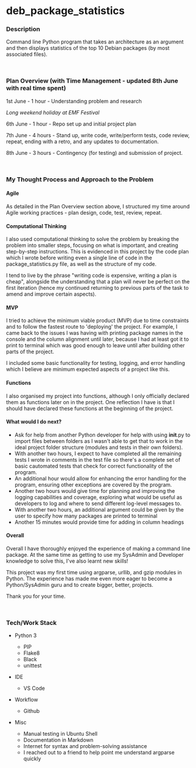 # deb_package_statistics

### Description
Command line Python program that takes an architecture as an argument and then displays statistics of the top 10 Debian packages (by most associated files).

<br>

### Plan Overview (with Time Management - updated 8th June with real time spent)
1st June - 1 hour - Understanding problem and research

*Long weekend holiday at EMF Festival*

6th June - 1 hour - Repo set up and initial project plan

7th June - 4 hours - Stand up, write code, write/perform tests, code review, repeat, ending with a retro, and any updates to documentation.

8th June - 3 hours - Contingency (for testing) and submission of project.

<br>

### My Thought Process and Approach to the Problem
#### **Agile**
As detailed in the Plan Overview section above, I structured my time around Agile working practices - plan design, code, test, review, repeat. 

#### **Computational Thinking**
I also used computational thinking to solve the problem by breaking the problem into smaller steps, focusing on what is important, and creating step-by-step instructions. This is evidenced in this project by the code plan which I wrote before writing even a single line of code in the package_statistics.py file, as well as the structure of my code. 

I tend to live by the phrase "writing code is expensive, writing a plan is cheap", alongside the understanding that a plan will never be perfect on the first iteration (hence my continued returning to previous parts of the task to amend and improve certain aspects).

#### **MVP**
I tried to achieve the minimum viable product (MVP) due to time constraints and to follow the fastest route to 'deploying' the project. For example, I came back to the issues I was having with printing package names in the console and the column alignment until later, because I had at least got it to print to terminal which was good enough to leave until after building other parts of the project.

I included some basic functionality for testing, logging, and error handling which I believe are minimum expected aspects of a project like this.

#### **Functions**
I also organised my project into functions, although I only officially declared them as functions later on in the project. One reflection I have is that I should have declared these functions at the beginning of the project.

#### **What would I do next?**
- Ask for help from another Python developer for help with using __init__.py to import files between folders as I wasn't able to get that to work in the ideal project folder structure (modules and tests in their own folders).
- With another two hours, I expect to have completed all the remaining tests I wrote in comments in the test file so there's a complete set of basic cautomated tests that check for correct functionality of the program.
- An additional hour would allow for enhancing the error handling for the program, ensuring other exceptions are covered by the program.
- Another two hours would give time for planning and improving the logging capabilities and coverage, exploring what would be useful as developers to log and where to send different log-level messages to.
- With another two hours, an additional argument could be given by the user to specify how many packages are printed to terminal
- Another 15 minutes would provide time for adding in column headings

#### **Overall**
Overall I have thoroughly enjoyed the experience of making a command line package. At the same time as getting to use my SysAdmin and Developer knowledge to solve this, I've also learnt new skills! 

This project was my first time using argparse, urllib, and gzip modules in Python. The experience has made me even more eager to become a Python/SysAdmin guru and to create bigger, better, projects.

Thank you for your time.

<br>

### Tech/Work Stack

- Python 3
    - PIP
    - Flake8
    - Black
    - unittest

- IDE
    - VS Code

- Workflow
    - Github

- Misc
    - Manual testing in Ubuntu Shell
    - Documentation in Markdown
    - Internet for syntax and problem-solving assistance
    - I reached out to a friend to help point me understand argparse quickly
